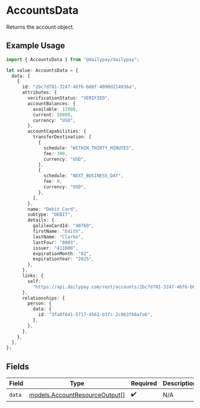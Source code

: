 # AccountsData

Returns the account object.

## Example Usage

```typescript
import { AccountsData } from "@dailypay/dailypay";

let value: AccountsData = {
  data: [
    {
      id: "2bc7d781-3247-46f6-b60f-4090d214936a",
      attributes: {
        verificationStatus: "VERIFIED",
        accountBalances: {
          available: 12000,
          current: 50000,
          currency: "USD",
        },
        accountCapabilities: {
          transferDestination: [
            {
              schedule: "WITHIN_THIRTY_MINUTES",
              fee: 300,
              currency: "USD",
            },
            {
              schedule: "NEXT_BUSINESS_DAY",
              fee: 0,
              currency: "USD",
            },
          ],
        },
        name: "Debit Card",
        subtype: "DEBIT",
        details: {
          galileoCardId: "40769",
          firstName: "Edith",
          lastName: "Clarke",
          lastFour: "0003",
          issuer: "411600",
          expirationMonth: "02",
          expirationYear: "2025",
        },
      },
      links: {
        self:
          "https://api.dailypay.com/rest/accounts/2bc7d781-3247-46f6-b60f-4090d214936a",
      },
      relationships: {
        person: {
          data: {
            id: "3fa8f641-5717-4562-b3fc-2c963f66afa6",
          },
        },
      },
    },
  ],
};
```

## Fields

| Field                                                                | Type                                                                 | Required                                                             | Description                                                          |
| -------------------------------------------------------------------- | -------------------------------------------------------------------- | -------------------------------------------------------------------- | -------------------------------------------------------------------- |
| `data`                                                               | [models.AccountResourceOutput](../models/accountresourceoutput.md)[] | :heavy_check_mark:                                                   | N/A                                                                  |
